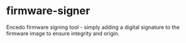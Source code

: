 # firmware-signer
Encedo firmware signing tool - simply adding a digital signature to the firmware image to ensure integrity and origin.

